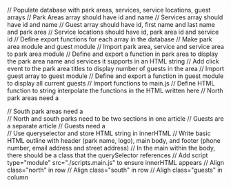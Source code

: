 // Populate database with park areas, services, service locations, guest arrays
// Park Areas array should have id and name 
// Services array should have id and name
// Guest array should have id, first name and last name and park area
// Service locations should have id, park area id and service id
// Define export functions for each array in the database
// Make park area module and guest module
// Import park area, service and service area to park area module
// Define and export a function in park area to display the park area name and services it supports in an HTML string
// Add click event to the park area titles to display number of guests in the area
// Import guest array to guest module
// Define and export a function in guest module to display all current guests
// Import functions to main.js
// Define HTML function to string interpolate the functions in the HTML written here
// North park areas need a <section class="north">
// South park areas need a <section class="south">
// North and south parks need to be two sections in one article
// Guests are a separate article
// Guests need a <article class="guests">
// Use queryselector and store HTML string in innerHTML
// Write basic HTML outline with header (park name, logo), main body, and footer (phone number, email address and street address)
// In the main within the body, there should be a class that the querySelector references
// Add script type="module" src="./scripts.main.js" to ensure innerHTML appears
// Align class="north" in row
// Align class="south" in row
// Aligh class="guests" in column